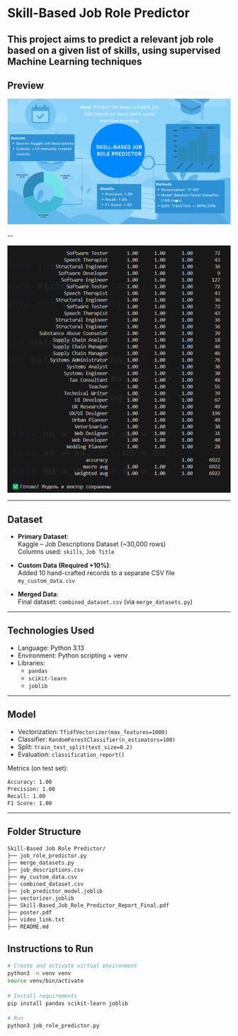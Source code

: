 # Skill-Based Job Role Predictor

This project aims to predict a relevant **job role** based on a given list of **skills**, using supervised Machine Learning techniques
---

## Preview

![](images/1.png)

--

![](images/2.png)

---

## Dataset

- **Primary Dataset**:  
  Kaggle – Job Descriptions Dataset (~30,000 rows)  
  Columns used: `skills`, `Job Title`

- **Custom Data (Required +10%)**:  
  Added 10 hand-crafted records to a separate CSV file `my_custom_data.csv`

- **Merged Data**:  
  Final dataset: `combined_dataset.csv` (via `merge_datasets.py`)

---

## Technologies Used

- Language: Python 3.13
- Environment: Python scripting + venv
- Libraries:  
  - `pandas`  
  - `scikit-learn`  
  - `joblib`  

---

## Model

- Vectorization: `TfidfVectorizer(max_features=1000)`
- Classifier: `RandomForestClassifier(n_estimators=100)`
- Split: `train_test_split(test_size=0.2)`
- Evaluation: `classification_report()`

Metrics (on test set):
```
Accuracy: 1.00  
Precision: 1.00  
Recall: 1.00  
F1 Score: 1.00
```

---

## Folder Structure

```
Skill-Based Job Role Predictor/
├── job_role_predictor.py
├── merge_datasets.py
├── job_descriptions.csv
├── my_custom_data.csv
├── combined_dataset.csv
├── job_predictor_model.joblib
├── vectorizer.joblib
├── Skill-Based_Job_Role_Predictor_Report_Final.pdf
├── poster.pdf
├── video_link.txt
├── README.md
```


## Instructions to Run

```bash
# Create and activate virtual environment
python3 -m venv venv
source venv/bin/activate

# Install requirements
pip install pandas scikit-learn joblib

# Run
python3 job_role_predictor.py
```
